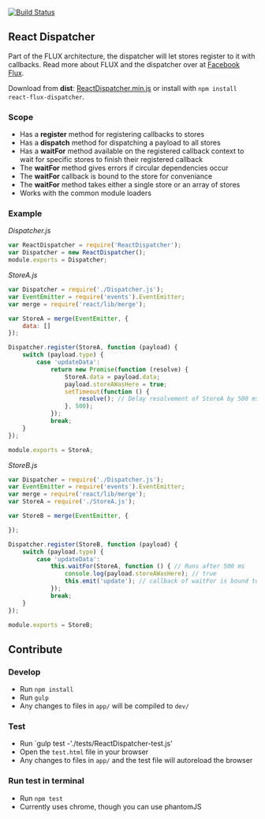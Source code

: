 [![Build Status](https://travis-ci.org/christianalfoni/react-flux-dispatcher.svg?branch=master)](https://travis-ci.org/christianalfoni/react-flux-dispatcher)

## React Dispatcher

Part of the FLUX architecture, the dispatcher will let stores register to it with
callbacks. Read more about FLUX and the dispatcher over at [Facebook Flux](http://facebook.github.io/flux/).

Download from **dist**: [ReactDispatcher.min.js](https://rawgithub.com/christianalfoni/react-flux-dispatcher/master/dist/ReactDispatcher.min.js) or install with `npm install react-flux-dispatcher`.

### Scope
- Has a **register** method for registering callbacks to stores
- Has a **dispatch** method for dispatching a payload to all stores
- Has a **waitFor** method available on the registered callback context to wait for
specific stores to finish their registered callback
- The **waitFor** method gives errors if circular dependencies occur
- The **waitFor** callback is bound to the store for conveniance
- The **waitFor** method takes either a single store or an array of stores
- Works with the common module loaders

### Example
*Dispatcher.js*
```javascript
var ReactDispatcher = require('ReactDispatcher');
var Dispatcher = new ReactDispatcher();
module.exports = Dispatcher;
```
*StoreA.js*
```javascript
var Dispatcher = require('./Dispatcher.js');
var EventEmitter = require('events').EventEmitter;
var merge = require('react/lib/merge');

var StoreA = merge(EventEmitter, {
	data: []
});

Dispatcher.register(StoreA, function (payload) {
	switch (payload.type) {
		case 'updateData':
			return new Promise(function (resolve) {
				StoreA.data = payload.data;
				payload.storeAWasHere = true;
				setTimeout(function () {
					resolve(); // Delay resolvement of StoreA by 500 ms
				}, 500);
			});
			break;
	}
});

module.exports = StoreA;
```
*StoreB.js*
```javascript
var Dispatcher = require('./Dispatcher.js');
var EventEmitter = require('events').EventEmitter;
var merge = require('react/lib/merge');
var StoreA = require('./StoreA.js');

var StoreB = merge(EventEmitter, {

});

Dispatcher.register(StoreB, function (payload) {
	switch (payload.type) {
		case 'updateData':
			this.waitFor(StoreA, function () { // Runs after 500 ms
				console.log(payload.storeAWasHere); // true
				this.emit('update'); // callback of waitFor is bound to the store
			});
			break;
	}
});

module.exports = StoreB;
```

## Contribute

### Develop
* Run `npm install`
* Run `gulp`
* Any changes to files in `app/` will be compiled to `dev/`

### Test
* Run `gulp test -'./tests/ReactDispatcher-test.js'
* Open the `test.html` file in your browser
* Any changes to files in `app/` and the test file will autoreload the browser

### Run test in terminal
* Run `npm test`
* Currently uses chrome, though you can use phantomJS
